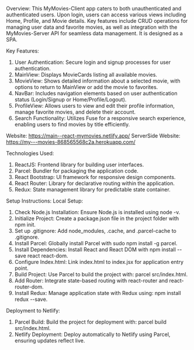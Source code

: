 Overview:
This MyMovies-Client app caters to both unauthenticated and authenticated users. Upon login, users can access various views including Home, Profile, and Movie details. Key features include CRUD operations for managing user data and favorite movies, as well as integration with the MyMovies-Server API for seamless data management. It is designed as a SPA.

Key Features:

1. User Authentication: Secure login and signup processes for user authentication.
2. MainView: Displays MovieCards listing all available movies.
3. MovieView: Shows detailed information about a selected movie, with options to return to MainView or add the movie to favorites.
4. NavBar: Includes navigation elements based on user authentication status (Login/Signup or Home/Profile/Logout).
5. ProfileView: Allows users to view and edit their profile information, manage favorite movies, and delete their account.
6. Search Functionality: Utilizes Fuse for a responsive search experience, enabling users to find movies by title efficiently.

Website: https://main--react-mymovies.netlify.app/
ServerSide Website: https://my---movies-868565568c2a.herokuapp.com/

Technologies Used:

1. ReactJS: Frontend library for building user interfaces.
2. Parcel: Bundler for packaging the application code.
3. React Bootstrap: UI framework for responsive design components.
4. React Router: Library for declarative routing within the application.
5. Redux: State management library for predictable state container.

Setup Instructions:
Local Setup:

1. Check Node.js Installation: Ensure Node.js is installed using node -v.
2. Initialize Project: Create a package.json file in the project folder with npm init.
3. Set up .gitignore: Add node_modules, .cache, and .parcel-cache to .gitignore.
4. Install Parcel: Globally install Parcel with sudo npm install -g parcel.
5. Install Dependencies: Install React and React DOM with npm install --save react react-dom.
6. Configure Index.html: Link index.html to index.jsx for application entry point.
7. Build Project: Use Parcel to build the project with: parcel src/index.html.
8. Add Router: Integrate state-based routing with react-router and react-router-dom.
9. Install Redux: Manage application state with Redux using: npm install redux --save.

Deployment to Netlify:

1. Parcel Build: Build the project for deployment with: parcel build src/index.html.
2. Netlify Deployment: Deploy automatically to Netlify using Parcel, ensuring updates reflect live.
